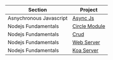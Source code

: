 | Section                 | Project                                  |
| ----------------------- | ---------------------------------------- |
| Asnychronous Javascript | [Async Js](./async-js/post.js)           |
| Nodejs Fundamentals     | [Circle Module](./fundamentals/circle/)  |
| Nodejs Fundamentals     | [Crud](./fundamentals/crud/)             |
| Nodejs Fundamentals     | [Web Server](./fundamentals/web-server/) |
| Nodejs Fundamentals     | [Koa Server](./fundamentals/koa/)        |
